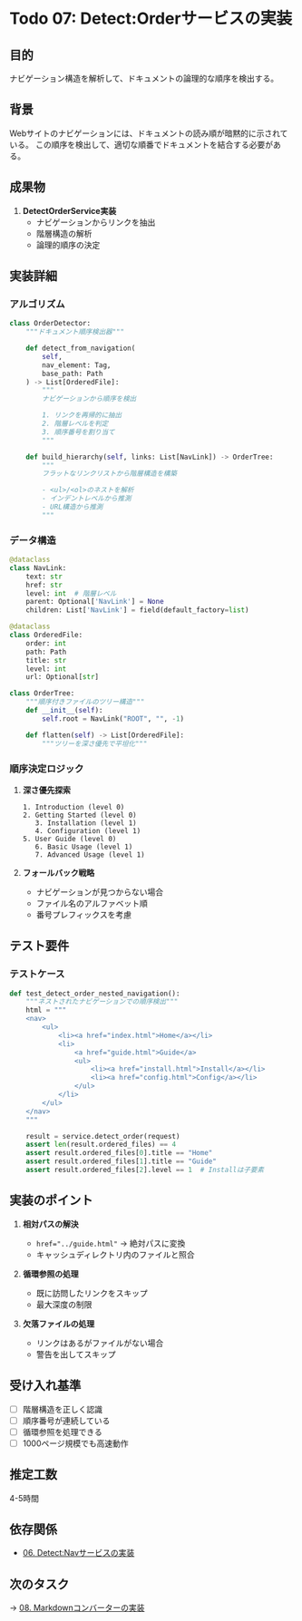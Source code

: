 # Todo 07: Detect:Orderサービスの実装

## 目的

ナビゲーション構造を解析して、ドキュメントの論理的な順序を検出する。

## 背景

Webサイトのナビゲーションには、ドキュメントの読み順が暗黙的に示されている。
この順序を検出して、適切な順番でドキュメントを結合する必要がある。

## 成果物

1. **DetectOrderService実装**
   - ナビゲーションからリンクを抽出
   - 階層構造の解析
   - 論理的順序の決定

## 実装詳細

### アルゴリズム

```python
class OrderDetector:
    """ドキュメント順序検出器"""

    def detect_from_navigation(
        self,
        nav_element: Tag,
        base_path: Path
    ) -> List[OrderedFile]:
        """
        ナビゲーションから順序を検出

        1. リンクを再帰的に抽出
        2. 階層レベルを判定
        3. 順序番号を割り当て
        """

    def build_hierarchy(self, links: List[NavLink]) -> OrderTree:
        """
        フラットなリンクリストから階層構造を構築

        - <ul>/<ol>のネストを解析
        - インデントレベルから推測
        - URL構造から推測
        """
```

### データ構造

```python
@dataclass
class NavLink:
    text: str
    href: str
    level: int  # 階層レベル
    parent: Optional['NavLink'] = None
    children: List['NavLink'] = field(default_factory=list)

@dataclass
class OrderedFile:
    order: int
    path: Path
    title: str
    level: int
    url: Optional[str]

class OrderTree:
    """順序付きファイルのツリー構造"""
    def __init__(self):
        self.root = NavLink("ROOT", "", -1)

    def flatten(self) -> List[OrderedFile]:
        """ツリーを深さ優先で平坦化"""
```

### 順序決定ロジック

1. **深さ優先探索**
   ```
   1. Introduction (level 0)
   2. Getting Started (level 0)
      3. Installation (level 1)
      4. Configuration (level 1)
   5. User Guide (level 0)
      6. Basic Usage (level 1)
      7. Advanced Usage (level 1)
   ```

2. **フォールバック戦略**
   - ナビゲーションが見つからない場合
   - ファイル名のアルファベット順
   - 番号プレフィックスを考慮

## テスト要件

### テストケース

```python
def test_detect_order_nested_navigation():
    """ネストされたナビゲーションでの順序検出"""
    html = """
    <nav>
        <ul>
            <li><a href="index.html">Home</a></li>
            <li>
                <a href="guide.html">Guide</a>
                <ul>
                    <li><a href="install.html">Install</a></li>
                    <li><a href="config.html">Config</a></li>
                </ul>
            </li>
        </ul>
    </nav>
    """

    result = service.detect_order(request)
    assert len(result.ordered_files) == 4
    assert result.ordered_files[0].title == "Home"
    assert result.ordered_files[1].title == "Guide"
    assert result.ordered_files[2].level == 1  # Installは子要素
```

## 実装のポイント

1. **相対パスの解決**
   - `href="../guide.html"` → 絶対パスに変換
   - キャッシュディレクトリ内のファイルと照合

2. **循環参照の処理**
   - 既に訪問したリンクをスキップ
   - 最大深度の制限

3. **欠落ファイルの処理**
   - リンクはあるがファイルがない場合
   - 警告を出してスキップ

## 受け入れ基準

- [ ] 階層構造を正しく認識
- [ ] 順序番号が連続している
- [ ] 循環参照を処理できる
- [ ] 1000ページ規模でも高速動作

## 推定工数

4-5時間

## 依存関係

- [06. Detect:Navサービスの実装](20250706-06-implement-detect-nav.md)

## 次のタスク

→ [08. Markdownコンバーターの実装](20250706-08-implement-markdown-converter.md)
